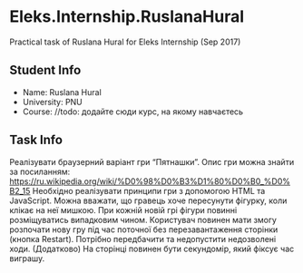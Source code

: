 # Eleks.Internship.RuslanaHural
Practical task of Ruslana Hural for Eleks Internship (Sep 2017)
## Student Info
* Name: Ruslana Hural
* University: PNU
* Course: //todo: додайте сюди курс, на якому навчаєтесь
## Task Info
 
 Реалізувати браузерний варіант гри “Пятнашки”.
Опис гри можна знайти за посиланням: https://ru.wikipedia.org/wiki/%D0%98%D0%B3%D1%80%D0%B0_%D0%B2_15
Необхідно реалізувати принципи гри з допомогою HTML та JavaScript. Можна вважати, що гравець хоче пересунути фігурку, коли клікає на неї
мишкою.
При кожній новій грі фігури повинні розміщуватись випадковим чином.
Користувач повинен мати змогу розпочати нову гру під час поточної без перезавантаження сторінки (кнопка Restart).
Потрібно передбачити та недопустити недозволені ходи.
(Додатково) На сторінці повинен бути секундомір, який фіксує час виграшу.
